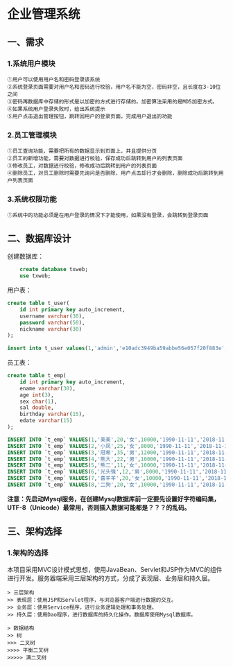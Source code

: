 # 企业管理系统
## 一、需求
### 1.系统用户模块
    ①用户可以使用用户名和密码登录该系统
    ②系统登录页面需要对用户名和密码进行校验，用户名不能为空，密码非空，且长度在3-10位之间
    ③密码再数据库中存储的形式是以加密的方式进行存储的。加密算法采用的是MD5加密方式。
    ④如果系统用户登录失败时，给出系统提示
    ⑤用户点击退出管理按钮，跳转回用户的登录页面，完成用户退出的功能
### 2.员工管理模块
    ①员工查询功能，需要把所有的数据显示到页面上，并且提供分页
    ②员工的新增功能，需要对数据进行校验，保存成功后跳转到用户的列表页面
    ③修改员工，对数据进行校验，修改成功后跳转到用户的列表页面
    ④删除员工，对员工删除时需要先询问是否删除，用户点击却行才会删除，删除成功后跳转到用户列表页面
### 3.系统权限功能
    ①系统中的功能必须是在用户登录的情况下才能使用，如果没有登录，会跳转到登录页面
## 二、数据库设计
创建数据库：
```SQL
    create database txweb;
    use txweb;
```
用户表：
```SQL
create table t_user(
    id int primary key auto_increment,
    username varchar(30),
    password varchar(50),
    nickname varchar(30)
);
 
insert into t_user values(1,'admin','e10adc3949ba59abbe56e057f20f883e','管理员')
```
员工表：
```SQL
create table t_emp(
    id int primary key auto_increment,
    ename varchar(30),
    age int(3),
    sex char(1),
    sal double,
    birthday varchar(15),
    edate varchar(15)
);

INSERT INTO `t_emp` VALUES(1,'美美',20,'女',10000,'1990-11-11','2018-11-11');
INSERT INTO `t_emp` VALUES(2,'小凤',25,'女',8000,'1990-11-11','2018-11-11');
INSERT INTO `t_emp` VALUES(3,'冠希',35,'男',12000,'1990-11-11','2018-11-11');
INSERT INTO `t_emp` VALUES(4,'熊大',22,'男',10000,'1990-11-11','2018-11-11');
INSERT INTO `t_emp` VALUES(5,'熊二',11,'女',10000,'1990-11-11','2018-11-11');
INSERT INTO `t_emp` VALUES(6,'光头强',12,'男',8000,'1990-11-11','2018-11-11');
INSERT INTO `t_emp` VALUES(7,'喜羊羊',20,'女',10000,'1990-11-11','2018-11-11');
INSERT INTO `t_emp` VALUES(8,'二狗',20,'女',10000,'1990-11-11','2018-11-11');

```
**注意：先启动Mysql服务，在创建Mysql数据库前一定要先设置好字符编码集，UTF-8（Unicode）最常用，否则插入数据可能都是？？？的乱码。**


## 三、架构选择
### 1.架构的选择
本项目采用MVC设计模式思想，使用JavaBean、Servlet和JSP作为MVC的组件进行开发。服务器端采用三层架构的方式，分成了表现层、业务层和持久层。
```
> 三层架构
>> 表现层：使用JSP和Servlet程序，与浏览器客户端进行数据的交互。
>> 业务层：使用Service程序，进行业务逻辑处理和事务处理。
>> 持久层：使用Dao程序，进行数据库的持久化操作。数据库使用Mysql数据库。
```
```
> 数据结构
>> 树
>>> 二叉树
>>>> 平衡二叉树
>>>>> 满二叉树
```
